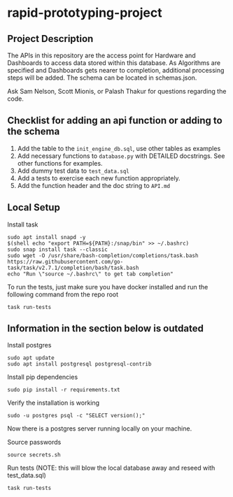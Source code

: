 # rapid-prototyping-project

## Project Description

The APIs in this repository are the access point for Hardware and Dashboards to access data stored within this database. As Algorithms are specified and Dashboards gets nearer to completion, additional processing steps will be added. The schema can be located in schemas.json.

Ask Sam Nelson, Scott Mionis, or Palash Thakur for questions regarding the code.

## Checklist for adding an api function or adding to the schema

1. Add the table to the `init_engine_db.sql`, use other tables as examples
2. Add necessary functions to `database.py` with DETAILED docstrings. See other functions for examples.
3. Add dummy test data to `test_data.sql`
4. Add a tests to exercise each new function appropriately.
5. Add the function header and the doc string to `API.md`

## Local Setup

Install task
```
sudo apt install snapd -y
$(shell echo "export PATH=${PATH}:/snap/bin" >> ~/.bashrc)
sudo snap install task --classic
sudo wget -O /usr/share/bash-completion/completions/task.bash https://raw.githubusercontent.com/go-task/task/v2.7.1/completion/bash/task.bash
echo "Run \"source ~/.bashrc\" to get tab completion"
```

To run the tests, just make sure you have docker installed and run the following command from the repo root
```
task run-tests
```

## Information in the section below is outdated

Install postgres
```
sudo apt update
sudo apt install postgresql postgresql-contrib
```
Install pip dependencies
```
sudo pip install -r requirements.txt
```

Verify the installation is working
```
sudo -u postgres psql -c "SELECT version();"
```

Now there is a postgres server running locally on your machine.

Source passwords
```
source secrets.sh
```

Run tests (NOTE: this will blow the local database away and reseed with test_data.sql)
```
task run-tests
```